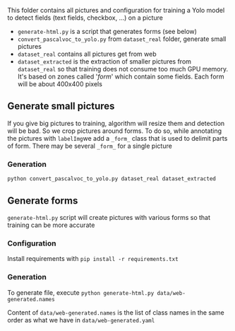 This folder contains all pictures and configuration for training a Yolo model to detect fields (text fields, checkbox, ...) on a picture

- `generate-html.py` is a script that generates forms (see below)
- `convert_pascalvoc_to_yolo.py` from `dataset_real` folder, generate small pictures
- `dataset_real` contains all pictures get from web 
- `dataset_extracted` is the extraction of smaller pictures from `dataset_real` so that training does not consume too much GPU memory. It's based on zones called '_form_' which contain some fields. Each form will be about 400x400 pixels

## Generate small pictures ##

If you give big pictures to training, algorithm will resize them and detection will be bad. So we crop pictures around forms. To do so, while annotating the pictures with `labelImg`we add a `_form_` class that is used to delimit parts of form.
There may be several `_form_` for a single picture

### Generation ###

`python convert_pascalvoc_to_yolo.py dataset_real dataset_extracted`

## Generate forms ##

`generate-html.py` script will create pictures with various forms so that training can be more accurate

### Configuration ###

Install requirements with `pip install -r requirements.txt`

### Generation ###

To generate file, execute `python generate-html.py data/web-generated.names`

Content of `data/web-generated.names` is the list of class names in the same order as what we have in `data/web-generated.yaml`
